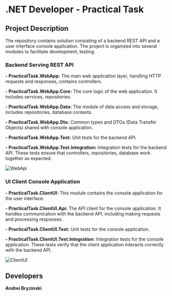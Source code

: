 
# .NET Developer - Practical Task


## Project Description
The repository contains solution consisting of a backend REST API and a user interface console application. The project is organized into several modules to facilitate development, testing.



### Backend Serving REST API

**- PracticalTask.WebApp:** The main web application layer, handling HTTP requests and responses, contains controllers.

**- PracticalTask.WebApp.Core:** The core logic of the web application. It includes services, repositories.

**- PracticalTask.WebApp.Data:** The module of data access and storage, includes repositories, database contexts.

**- PracticalTask.WebApp.Dto:** Common types and DTOs (Data Transfer Objects) shared with console application.

**- PracticalTask.WebApp.Test:** Unit tests for the backend API. 

**- PracticalTask.WebApp.Test.Integration:** Integration tests for the backend API. These tests ensure that controllers, repositories, database work together as expected.

![WebApi](https://github.com/botbeetle/PracticalTaskWebAppSolution/assets/5052527/6b34f678-36dd-411b-b759-7d493c794fc0)


### UI Client Console Application
**- PracticalTask.ClientUI:** This module contains the console application for the user interface.

**- PracticalTask.ClientUI.Api:** The API client for the console application. It handles communication with the backend API, including making requests and processing responses.

**- PracticalTask.ClientUI.Test:** Unit tests for the console application. 

**- PracticalTask.ClientUI.Test.Integration:** Integration tests for the console application. These tests verify that the client application interacts correctly with the backend API.

![ClientUI](https://github.com/botbeetle/PracticalTaskWebAppSolution/assets/5052527/459f1811-c4c4-4a2c-afe5-0a7da04dd115)


## Developers

**Andrei Bryzinski** 
